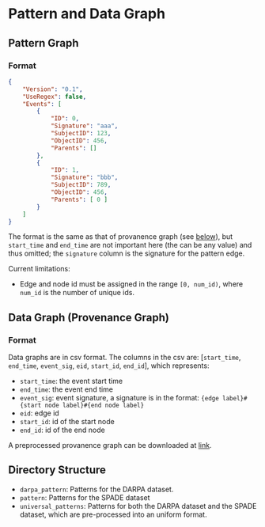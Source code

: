 # Pattern and Data Graph
## Pattern Graph

### Format
```json
{
    "Version": "0.1",
    "UseRegex": false,
    "Events": [
        {
            "ID": 0,
            "Signature": "aaa",
            "SubjectID": 123,
            "ObjectID": 456,
            "Parents": []
        },
        {
            "ID": 1,
            "Signature": "bbb",
            "SubjectID": 789,
            "ObjectID": 456,
            "Parents": [ 0 ]
        }
    ]
}
```

The format is the same as that of provanence graph (see [below](#data-graph-provenance-graph)), but `start_time` and `end_time` are not important here (the can be any value) and thus omitted; the `signature` column is the signature for the pattern edge.

Current limitations:
- Edge and node id must be assigned in the range `[0, num_id)`, where `num_id` is the number of unique ids.

## Data Graph (Provenance Graph)
### Format

Data graphs are in csv format. The columns in the csv are: [`start_time`, `end_time`, `event_sig`, `eid`, `start_id`, `end_id`], which represents:
- `start_time`: the event start time
- `end_time`:   the event end time
- `event_sig`:  event signature, a signature is in the format: `{edge label}#{start node label}#{end node label}`
- `eid`:        edge id
- `start_id`:   id of the start node
- `end_id`:     id of the end node


A preprocessed provanence graph can be downloaded at [link](https://drive.google.com/file/d/1Iwydm_JaF1p2fls1KXazExIxfnjygUeY/view?usp=sharing).

## Directory Structure

- `darpa_pattern`: Patterns for the DARPA dataset.
- `pattern`: Patterns for the SPADE dataset
- `universal_patterns`: Patterns for both the DARPA dataset and the SPADE dataset, which are pre-processed into an uniform format.
